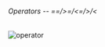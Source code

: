 ###### Operators -- ==/>=/<=/>/<
![operator](https://user-images.githubusercontent.com/69578414/130994507-5dcd6243-2273-4976-9eb2-60aeacbe35de.PNG)
